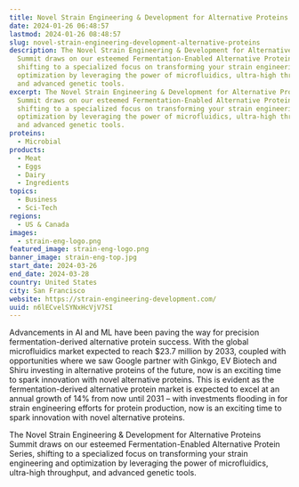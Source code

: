 ```yaml
---
title: Novel Strain Engineering & Development for Alternative Proteins
date: 2024-01-26 06:48:57
lastmod: 2024-01-26 08:48:57
slug: novel-strain-engineering-development-alternative-proteins
description: The Novel Strain Engineering & Development for Alternative Proteins
  Summit draws on our esteemed Fermentation-Enabled Alternative Protein Series,
  shifting to a specialized focus on transforming your strain engineering and
  optimization by leveraging the power of microfluidics, ultra-high throughput,
  and advanced genetic tools.
excerpt: The Novel Strain Engineering & Development for Alternative Proteins
  Summit draws on our esteemed Fermentation-Enabled Alternative Protein Series,
  shifting to a specialized focus on transforming your strain engineering and
  optimization by leveraging the power of microfluidics, ultra-high throughput,
  and advanced genetic tools.
proteins:
  - Microbial
products:
  - Meat
  - Eggs
  - Dairy
  - Ingredients
topics:
  - Business
  - Sci-Tech
regions:
  - US & Canada
images:
  - strain-eng-logo.png
featured_image: strain-eng-logo.png
banner_image: strain-eng-top.jpg
start_date: 2024-03-26
end_date: 2024-03-28
country: United States
city: San Francisco
website: https://strain-engineering-development.com/
uuid: n6lECvelSYNxHcVjV7SI
---
```

Advancements in AI and ML have been paving the way for precision fermentation-derived alternative protein success. With the global microfluidics market expected to reach $23.7 million by 2033, coupled with opportunities where we saw Google partner with Ginkgo, EV Biotech and Shiru investing in alternative proteins of the future, now is an exciting time to spark innovation with novel alternative proteins. This is evident as the fermentation-derived alternative protein market is expected to excel at an annual growth of 14% from now until 2031 – with investments flooding in for strain engineering efforts for protein production, now is an exciting time to spark innovation with novel alternative proteins.

The Novel Strain Engineering & Development for Alternative Proteins Summit draws on our esteemed Fermentation-Enabled Alternative Protein Series, shifting to a specialized focus on transforming your strain engineering and optimization by leveraging the power of microfluidics, ultra-high throughput, and advanced genetic tools.
